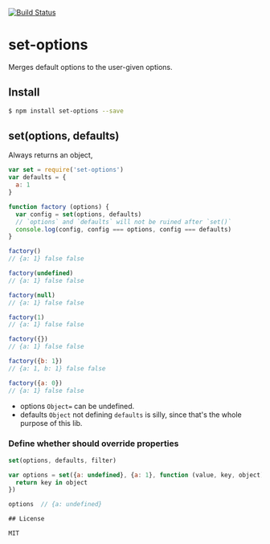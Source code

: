 [![Build Status](https://travis-ci.org/kaelzhang/node-set-options.svg?branch=master)](https://travis-ci.org/kaelzhang/node-set-options)
<!-- optional npm version
[![NPM version](https://badge.fury.io/js/set-options.svg)](http://badge.fury.io/js/set-options)
-->
<!-- optional npm downloads
[![npm module downloads per month](http://img.shields.io/npm/dm/set-options.svg)](https://www.npmjs.org/package/set-options)
-->
<!-- optional dependency status
[![Dependency Status](https://david-dm.org/kaelzhang/node-set-options.svg)](https://david-dm.org/kaelzhang/node-set-options)
-->

# set-options

Merges default options to the user-given options.

## Install

```sh
$ npm install set-options --save
```

## set(options, defaults)

Always returns an object, 

```js
var set = require('set-options')
var defaults = {
  a: 1
}

function factory (options) {
  var config = set(options, defaults)
  // `options` and `defaults` will not be ruined after `set()` 
  console.log(config, config === options, config === defaults)
}

factory()
// {a: 1} false false 

factory(undefined)
// {a: 1} false false

factory(null)
// {a: 1} false false

factory(1)
// {a: 1} false false

factory({})
// {a: 1} false false

factory({b: 1})
// {a: 1, b: 1} false false

factory({a: 0})
// {a: 1} false false
```

- options `Object=` can be undefined.
- defaults `Object` not defining `defaults` is silly, since that's the whole purpose of this lib.

### Define whether should override properties

```js
set(options, defaults, filter)
```

```js
var options = set({a: undefined}, {a: 1}, function (value, key, object) {
  return key in object
})

options  // {a: undefined}

## License

MIT
